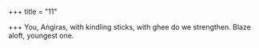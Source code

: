 +++
title = "11"

+++
You, Aṅgiras, with kindling sticks, with ghee do we strengthen. Blaze aloft, youngest one.  